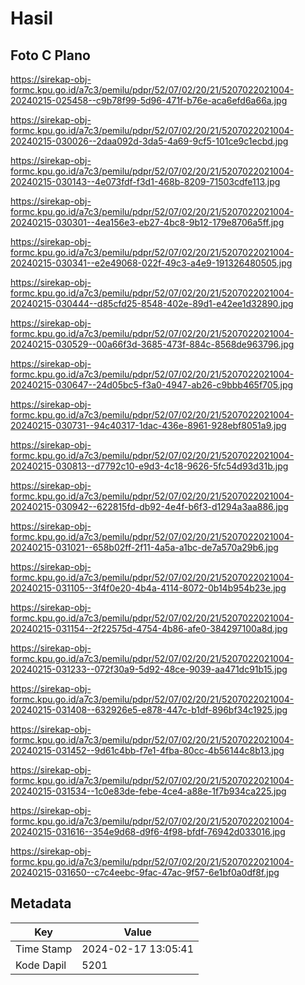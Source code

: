 # Hasil

## Foto C Plano

https://sirekap-obj-formc.kpu.go.id/a7c3/pemilu/pdpr/52/07/02/20/21/5207022021004-20240215-025458--c9b78f99-5d96-471f-b76e-aca6efd6a66a.jpg

https://sirekap-obj-formc.kpu.go.id/a7c3/pemilu/pdpr/52/07/02/20/21/5207022021004-20240215-030026--2daa092d-3da5-4a69-9cf5-101ce9c1ecbd.jpg

https://sirekap-obj-formc.kpu.go.id/a7c3/pemilu/pdpr/52/07/02/20/21/5207022021004-20240215-030143--4e073fdf-f3d1-468b-8209-71503cdfe113.jpg

https://sirekap-obj-formc.kpu.go.id/a7c3/pemilu/pdpr/52/07/02/20/21/5207022021004-20240215-030301--4ea156e3-eb27-4bc8-9b12-179e8706a5ff.jpg

https://sirekap-obj-formc.kpu.go.id/a7c3/pemilu/pdpr/52/07/02/20/21/5207022021004-20240215-030341--e2e49068-022f-49c3-a4e9-191326480505.jpg

https://sirekap-obj-formc.kpu.go.id/a7c3/pemilu/pdpr/52/07/02/20/21/5207022021004-20240215-030444--d85cfd25-8548-402e-89d1-e42ee1d32890.jpg

https://sirekap-obj-formc.kpu.go.id/a7c3/pemilu/pdpr/52/07/02/20/21/5207022021004-20240215-030529--00a66f3d-3685-473f-884c-8568de963796.jpg

https://sirekap-obj-formc.kpu.go.id/a7c3/pemilu/pdpr/52/07/02/20/21/5207022021004-20240215-030647--24d05bc5-f3a0-4947-ab26-c9bbb465f705.jpg

https://sirekap-obj-formc.kpu.go.id/a7c3/pemilu/pdpr/52/07/02/20/21/5207022021004-20240215-030731--94c40317-1dac-436e-8961-928ebf8051a9.jpg

https://sirekap-obj-formc.kpu.go.id/a7c3/pemilu/pdpr/52/07/02/20/21/5207022021004-20240215-030813--d7792c10-e9d3-4c18-9626-5fc54d93d31b.jpg

https://sirekap-obj-formc.kpu.go.id/a7c3/pemilu/pdpr/52/07/02/20/21/5207022021004-20240215-030942--622815fd-db92-4e4f-b6f3-d1294a3aa886.jpg

https://sirekap-obj-formc.kpu.go.id/a7c3/pemilu/pdpr/52/07/02/20/21/5207022021004-20240215-031021--658b02ff-2f11-4a5a-a1bc-de7a570a29b6.jpg

https://sirekap-obj-formc.kpu.go.id/a7c3/pemilu/pdpr/52/07/02/20/21/5207022021004-20240215-031105--3f4f0e20-4b4a-4114-8072-0b14b954b23e.jpg

https://sirekap-obj-formc.kpu.go.id/a7c3/pemilu/pdpr/52/07/02/20/21/5207022021004-20240215-031154--2f22575d-4754-4b86-afe0-384297100a8d.jpg

https://sirekap-obj-formc.kpu.go.id/a7c3/pemilu/pdpr/52/07/02/20/21/5207022021004-20240215-031233--072f30a9-5d92-48ce-9039-aa471dc91b15.jpg

https://sirekap-obj-formc.kpu.go.id/a7c3/pemilu/pdpr/52/07/02/20/21/5207022021004-20240215-031408--632926e5-e878-447c-b1df-896bf34c1925.jpg

https://sirekap-obj-formc.kpu.go.id/a7c3/pemilu/pdpr/52/07/02/20/21/5207022021004-20240215-031452--9d61c4bb-f7e1-4fba-80cc-4b56144c8b13.jpg

https://sirekap-obj-formc.kpu.go.id/a7c3/pemilu/pdpr/52/07/02/20/21/5207022021004-20240215-031534--1c0e83de-febe-4ce4-a88e-1f7b934ca225.jpg

https://sirekap-obj-formc.kpu.go.id/a7c3/pemilu/pdpr/52/07/02/20/21/5207022021004-20240215-031616--354e9d68-d9f6-4f98-bfdf-76942d033016.jpg

https://sirekap-obj-formc.kpu.go.id/a7c3/pemilu/pdpr/52/07/02/20/21/5207022021004-20240215-031650--c7c4eebc-9fac-47ac-9f57-6e1bf0a0df8f.jpg


## Metadata

| Key        | Value               |
| ---------- | ------------------- |
| Time Stamp | 2024-02-17 13:05:41 |
| Kode Dapil | 5201                |



